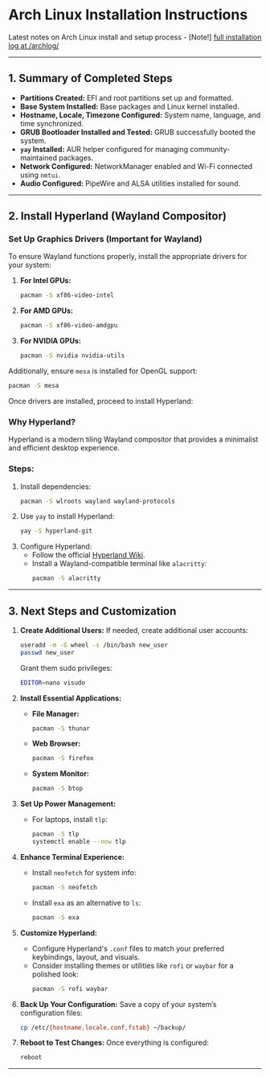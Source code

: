 # Arch Linux Installation Instructions

Latest notes on Arch Linux install and setup process -
[Note!]
[full installation log at /archlog/](archlog/index.md)

---

## **1. Summary of Completed Steps**

- **Partitions Created:** EFI and root partitions set up and formatted.
- **Base System Installed:** Base packages and Linux kernel installed.
- **Hostname, Locale, Timezone Configured:** System name, language, and time synchronized.
- **GRUB Bootloader Installed and Tested:** GRUB successfully booted the system.
- **`yay` Installed:** AUR helper configured for managing community-maintained packages.
- **Network Configured:** NetworkManager enabled and Wi-Fi connected using `nmtui`.
- **Audio Configured:** PipeWire and ALSA utilities installed for sound.

---

## **2. Install Hyperland (Wayland Compositor)**

### **Set Up Graphics Drivers** (Important for Wayland)
To ensure Wayland functions properly, install the appropriate drivers for your system:

1. **For Intel GPUs:**
   ```bash
   pacman -S xf86-video-intel
   ```
2. **For AMD GPUs:**
   ```bash
   pacman -S xf86-video-amdgpu
   ```
3. **For NVIDIA GPUs:**
   ```bash
   pacman -S nvidia nvidia-utils
   ```

Additionally, ensure `mesa` is installed for OpenGL support:
```bash
pacman -S mesa
```

Once drivers are installed, proceed to install Hyperland:

### Why Hyperland?
Hyperland is a modern tiling Wayland compositor that provides a minimalist and efficient desktop experience.

### Steps:
1. Install dependencies:
   ```bash
   pacman -S wlroots wayland wayland-protocols
   ```
2. Use `yay` to install Hyperland:
   ```bash
   yay -S hyperland-git
   ```
3. Configure Hyperland:
   - Follow the official [Hyperland Wiki](https://wiki.archlinux.org/title/Hyperland).
   - Install a Wayland-compatible terminal like `alacritty`:
     ```bash
     pacman -S alacritty
     ```

---

## **3. Next Steps and Customization**

1. **Create Additional Users:**
   If needed, create additional user accounts:
   ```bash
   useradd -m -G wheel -s /bin/bash new_user
   passwd new_user
   ```
   Grant them sudo privileges:
   ```bash
   EDITOR=nano visudo
   ```

2. **Install Essential Applications:**
   - **File Manager:**
     ```bash
     pacman -S thunar
     ```
   - **Web Browser:**
     ```bash
     pacman -S firefox
     ```
   - **System Monitor:**
     ```bash
     pacman -S btop
     ```

3. **Set Up Power Management:**
   - For laptops, install `tlp`:
     ```bash
     pacman -S tlp
     systemctl enable --now tlp
     ```

4. **Enhance Terminal Experience:**
   - Install `neofetch` for system info:
     ```bash
     pacman -S neofetch
     ```
   - Install `exa` as an alternative to `ls`:
     ```bash
     pacman -S exa
     ```

5. **Customize Hyperland:**
   - Configure Hyperland's `.conf` files to match your preferred keybindings, layout, and visuals.
   - Consider installing themes or utilities like `rofi` or `waybar` for a polished look:
     ```bash
     pacman -S rofi waybar
     ```

6. **Back Up Your Configuration:**
   Save a copy of your system’s configuration files:
   ```bash
   cp /etc/{hostname,locale.conf,fstab} ~/backup/
   ```

7. **Reboot to Test Changes:**
   Once everything is configured:
   ```bash
   reboot
   ```

---

